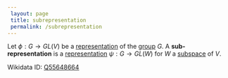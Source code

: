 ```yaml
---
 layout: page
 title: subrepresentation
 permalink: /subrepresentation
---
```

Let $\phi:G\to GL(V)$ be a [representation](https://defsmath.github.io/DefsMath/group_representation) of the [group](https://defsmath.github.io/DefsMath/group) $G$. A **sub-representation** is a [representation](https://defsmath.github.io/DefsMath/#####################representation) $\psi:G\to GL(W)$ for $W$ a [subspace](https://defsmath.github.io/DefsMath/vector_subspace) of $V$.

Wikidata ID: [Q55648664](https://www.wikidata.org/wiki/Q55648664)